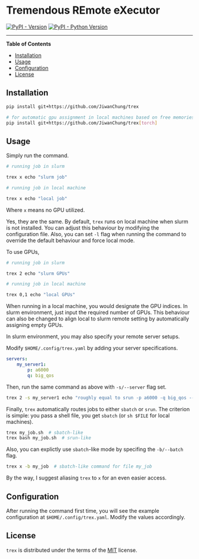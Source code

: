 # Tremendous REmote eXecutor

[![PyPI - Version](https://img.shields.io/pypi/v/trex.svg)](https://pypi.org/project/trex)
[![PyPI - Python Version](https://img.shields.io/pypi/pyversions/trex.svg)](https://pypi.org/project/trex)

-----

**Table of Contents**

- [Installation](#installation)
- [Usage](#usage)
- [Configuration](#configuration)
- [License](#license)

## Installation

```bash
pip install git+https://github.com/JiwanChung/trex

# for automatic gpu assignment in local machines based on free memories
pip install git+https://github.com/JiwanChung/trex[torch]
```

## Usage

Simply run the command.

```bash
# running job in slurm

trex x echo "slurm job"

# running job in local machine

trex x echo "local job"
```

Where `x` means no GPU utilized.

Yes, they are the same. By default, `trex` runs on local machine when slurm is not installed.
You can adjust this behaviour by modifying the configuration file.
Also, you can set `-l` flag when running the command to override the default behaviour and force local mode.

To use GPUs,

```bash
# running job in slurm

trex 2 echo "slurm GPUs"

# running job in local machine

trex 0,1 echo "local GPUs"
```

When running in a local machine, you would designate the GPU indices. In slurm environment, just input the required number of GPUs.
This behaviour can also be changed to align local to slurm remote setting by automatically assigning empty GPUs.

In slurm environment, you may also specify your remote server setups.

Modify `$HOME/.config/trex.yaml` by adding your server specifications.

```yaml
servers:
    my_server1:
        p: a6000
        q: big_qos
```

Then, run the same command as above with `-s/--server` flag set.

```bash
trex 2 -s my_server1 echo "roughly equal to srun -p a6000 -q big_qos --gres=gpu:2 echo"
```

Finally, `trex` automatically routes jobs to either `sbatch` or `srun`.
The criterion is simple: you pass a shell file, you get `sbatch` (or `sh $FILE` for local machines).

```bash
trex my_job.sh  # sbatch-like
trex bash my_job.sh  # srun-like
```

Also, you can explictly use `sbatch`-like mode by specifing the `-b/--batch` flag.

```bash
trex x -b my_job  # sbatch-like command for file my_job
```

By the way, I suggest aliasing `trex` to `x` for an even easier access.

## Configuration

After running the command first time, you will see the example configuration at `$HOME/.config/trex.yaml`.
Modify the values accordingly.

## License

`trex` is distributed under the terms of the [MIT](https://spdx.org/licenses/MIT.html) license.
